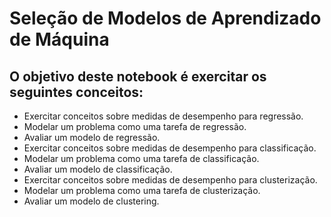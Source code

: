 # Seleção de Modelos de Aprendizado de Máquina
## O objetivo deste notebook é exercitar os seguintes conceitos:

* Exercitar conceitos sobre medidas de desempenho para regressão.
* Modelar um problema como uma tarefa de regressão.
* Avaliar um modelo de regressão.
* Exercitar conceitos sobre medidas de desempenho para classificação.
* Modelar um problema como uma tarefa de classificação.
* Avaliar um modelo de classificação.
* Exercitar conceitos sobre medidas de desempenho para clusterização.
* Modelar um problema como uma tarefa de clusterização.
* Avaliar um modelo de clustering.
